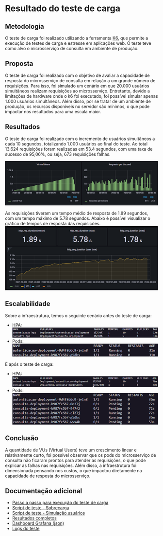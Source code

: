 # Resultado do teste de carga

## Metodologia

O teste de carga foi realizado utilizando a ferramenta [K6](https://k6.io/), que permite a execução de testes de carga e estresse em aplicações web. O teste teve como alvo o microsserviço de consulta em ambiente de produção.

## Proposta

O teste de carga foi realizado com o objetivo de avaliar a capacidade de resposta do microsserviço de consulta em relação a um grande número de requisições. Para isso, foi simulado um cenário em que 20.000 usuários simultâneos realizam requisições ao microsserviço.
Entretanto, devido a limitações de hardware onde o k6 foi executado, foi possível simular apenas 1.000 usuários simultâneos. Além disso, por se tratar de um ambiente de produção, os recursos disponíveis no servidor são mínimos, o que pode impactar nos resultados para uma escala maior.

## Resultados

O teste de carga foi realizado com o incremento de usuários simultâneos a cada 10 segundos, totalizando 1.000 usuários ao final do teste. Ao total 13.624 requisições foram realizadas em 53.4 segundos, com uma taxa de sucesso de 95,06%, ou seja, 673 requisições falhas.

![Resultado do teste de carga](/teste-carga/resultado/vu-req-per-second.png)

As requisições tiveram um tempo médio de resposta de 1.89 segundos, com um tempo máximo de 5.78 segundos. Abaixo é possível visualizar o gráfico de tempos de resposta das requisições.
![Tempos de resposta](/teste-carga/resultado/tempo-resposta.png)

## Escalabilidade

Sobre a infraestrutura, temos o seguinte cenário antes do teste de carga:
- HPA:
![hpa-antes](/teste-carga/resultado/hpa-antes.png)
- Pods:
![pods-antes](/teste-carga/resultado/pods-antes.png)

E após o teste de carga:
- HPA:
![hpa-depois](/teste-carga/resultado/hpa-depois.png)
- Pods:
![pods-depois](/teste-carga/resultado/pods-depois.png)

## Conclusão

A quantidade de VUs (Virtual Users) teve um crescimento linear e relativamente curto, foi possível observar que os pods do microsserviço de consulta não ficaram prontos para atender as requisições, o que pode explicar as falhas nas requisições. Além disso, a infraestrutura foi dimensionada pensando nos custos, o que impactou diretamente na capacidade de resposta do microsserviço.

## Documentação adicional

- [Passo a passo para execução do teste de carga](/teste-carga/README.md)
- [Script de teste - Sobrecarga](/teste-carga/scripts/get.js)
- [Script de teste - Simulação usuários](/teste-carga/scripts/user.js)
- [Resultados completos](/teste-carga/resultado/screencapture-localhost-3000-d-58AyB-XSk-k6-load-testing-results-2024-07-23-20_04_13.png)
- [Dashboard Grafana (json)](/teste-carga/resultado/k6%20Load%20Testing%20Results-1721775826139.json)
- [Logs do teste](/teste-carga/resultado/output-console.log)
